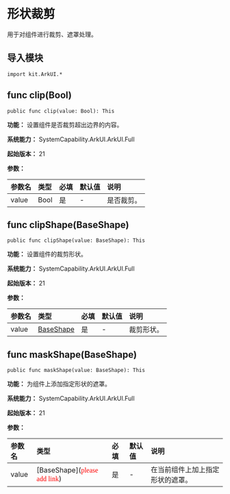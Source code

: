 # 形状裁剪

用于对组件进行裁剪、遮罩处理。

## 导入模块

```cangjie
import kit.ArkUI.*
```

## func clip(Bool)

```cangjie
public func clip(value: Bool): This
```

**功能：** 设置组件是否裁剪超出边界的内容。

**系统能力：** SystemCapability.ArkUI.ArkUI.Full

**起始版本：** 21

**参数：**

|参数名|类型|必填|默认值|说明|
|:---|:---|:---|:---|:---|
|value|Bool|是|-|是否裁剪。|

## func clipShape(BaseShape)

```cangjie
public func clipShape(value: BaseShape): This
```

**功能：** 设置组件的裁剪形状。

**系统能力：** SystemCapability.ArkUI.ArkUI.Full

**起始版本：** 21

**参数：**

|参数名|类型|必填|默认值|说明|
|:---|:---|:---|:---|:---|
|value|[BaseShape](#)|是|-|裁剪形状。|

## func maskShape(BaseShape)

```cangjie
public func maskShape(value: BaseShape): This
```

**功能：** 为组件上添加指定形状的遮罩。

**系统能力：** SystemCapability.ArkUI.ArkUI.Full

**起始版本：** 21

**参数：**

|参数名|类型|必填|默认值|说明|
|:---|:---|:---|:---|:---|
|value|[BaseShape](<font color="red" face="bold">please add link</font>)|是|-|在当前组件上加上指定形状的遮罩。|

